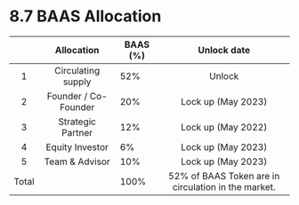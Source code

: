 # 8.7 BAAS Allocation

|       |      Allocation      | BAAS (%) |                     Unlock date                     |
| :---: | :------------------: | -------- | :-------------------------------------------------: |
|   1   |  Circulating supply  | 52%      |                        Unlock                       |
|   2   | Founder / Co-Founder | 20%      |                  Lock up (May 2023)                 |
|   3   |   Strategic Partner  | 12%      |                  Lock up (May 2022)                 |
|   4   |    Equity Investor   | 6%       |                  Lock up (May 2023)                 |
|   5   |    Team & Advisor    | 10%      |                  Lock up (May 2023)                 |
| Total |                      | 100%     | 52% of BAAS Token are in circulation in the market. |
